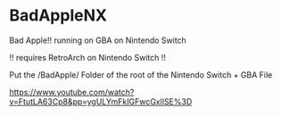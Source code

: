 # BadAppleNX
Bad Apple!! running on GBA on Nintendo Switch

!! requires RetroArch on Nintendo Switch !! 

Put the /BadApple/ Folder of the root of the Nintendo Switch + GBA File


https://www.youtube.com/watch?v=FtutLA63Cp8&pp=ygULYmFkIGFwcGxlISE%3D 
